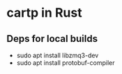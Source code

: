 # cartp in Rust


## Deps for local builds

- sudo apt install libzmq3-dev
- sudo apt install protobuf-compiler

<!-- curl -XPOST "http://localhost:8086/query" --data-urlencode "q=CREATE DATABASE metrics" -u admin:admin -->

<!-- sudo -u $USER ./build.sh && docker-compose -f docker-compose-local-test.yaml up -->
<!-- docker-compose -f docker-compose-local-test.yaml down -->

<!-- docker-compose -f docker-compose-local-test.yaml down && sudo -u $USER ./build.sh && docker-compose -f docker-compose-local-test.yaml up --scale cartp-tp-rust-0=10 --scale cartp-tp-rust-1=10 --scale cartp-tp-rust-2=10 --scale cartp-tp-rust-3=10 --scale cartp-tp-rust-4=10 -->

<!-- docker build -f examples/cartp_rust/Dockerfile -t projetsim/cartp-tp-rust . -->